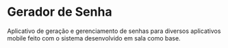 <h1>Gerador de Senha</h1>

Aplicativo de geração e gerenciamento de senhas para diversos aplicativos mobile feito com o sistema desenvolvido em sala como base.
